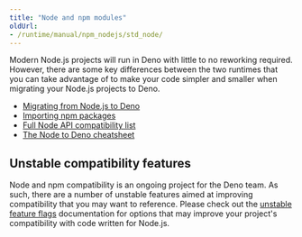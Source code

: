 ```yaml
---
title: "Node and npm modules"
oldUrl:
- /runtime/manual/npm_nodejs/std_node/
---
```


Modern Node.js projects will run in Deno with little to no reworking required.
However, there are some key differences between the two runtimes that you can
take advantage of to make your code simpler and smaller when migrating your
Node.js projects to Deno.

- [Migrating from Node.js to Deno](/runtime/manual/node/migrate)
- [Importing npm packages](/runtime/manual/node/npm_specifiers)
- [Full Node API compatibility list](/runtime/manual/node/compatibility)
- [The Node to Deno cheatsheet](/runtime/manual/references/cheatsheet)

## Unstable compatibility features

Node and npm compatibility is an ongoing project for the Deno team. As such,
there are a number of unstable features aimed at improving compatibility that
you may want to reference. Please check out the
[unstable feature flags](/runtime/reference/cli/unstable_flags) documentation
for options that may improve your project's compatibility with code written for
Node.js.
